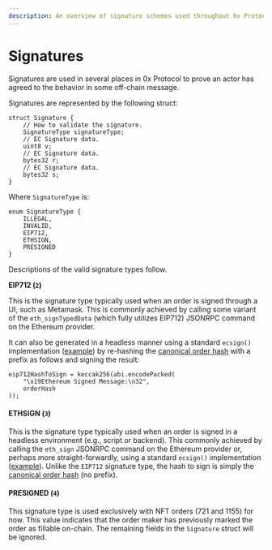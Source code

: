 ```yaml
---
description: An overview of signature schemes used throughout 0x Protocol
---
```


# Signatures

Signatures are used in several places in 0x Protocol to prove an actor has agreed to the behavior in some off-chain message.

Signatures are represented by the following struct:

```solidity
struct Signature {
    // How to validate the signature.
    SignatureType signatureType;
    // EC Signature data.
    uint8 v;
    // EC Signature data.
    bytes32 r;
    // EC Signature data.
    bytes32 s;
}
```

Where `SignatureType` is:

```solidity
enum SignatureType {
    ILLEGAL,
    INVALID,
    EIP712,
    ETHSIGN,
    PRESIGNED
}
```

Descriptions of the valid signature types follow.

**EIP712 (`2`)**

This is the signature type typically used when an order is signed through a UI, such as Metamask. This is commonly achieved by calling some variant of the `eth_signTypedData` (which fully utilizes EIP712) JSONRPC command on the Ethereum provider.

It can also be generated in a headless manner using a standard `ecsign()` implementation ([example](https://github.com/ethereumjs/ethereumjs-util/blob/master/docs/modules/\_signature\_.md#const-ecsign)) by re-hashing the [canonical order hash](signatures.md#limit-order-hashes) with a prefix as follows and signing the result:

```solidity
eip712HashToSign = keccak256(abi.encodePacked(
    "\x19Ethereum Signed Message:\n32",
    orderHash
));
```

#### ETHSIGN (`3`)

This is the signature type typically used when an order is signed in a headless environment (e.g., script or backend). This commonly achieved by calling the `eth_sign` JSONRPC command on the Ethereum provider or, perhaps more straight-forwardly, using a standard `ecsign()` implementation ([example](https://github.com/ethereumjs/ethereumjs-util/blob/master/docs/modules/\_signature\_.md#const-ecsign)). Unlike the `EIP712` signature type, the hash to sign is simply the [canonical order hash](signatures.md#limit-order-hashes) (no prefix).

#### PRESIGNED (`4`)

This signature type is used exclusively with NFT orders (721 and 1155) for now. This value indicates that the order maker has previously marked the order as fillable on-chain. The remaining fields in the `Signature` struct will be ignored.
